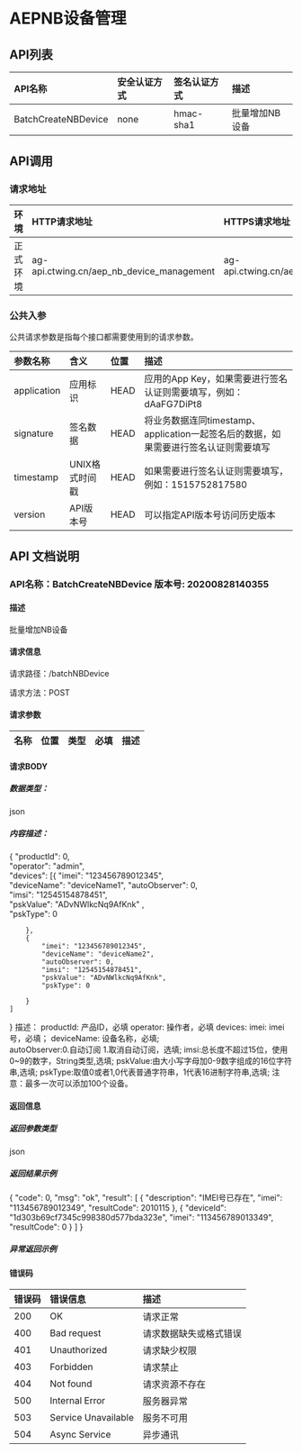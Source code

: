 # AEPNB设备管理
## API列表
|API名称 | 安全认证方式 | 签名认证方式 | 描述 |
|:-------|:------|:--------|:--------|
|BatchCreateNBDevice|none|hmac-sha1|批量增加NB设备|

## API调用
### 请求地址

|环境 | HTTP请求地址  | HTTPS请求地址 |
|:-------|:------|:--------|
|正式环境|ag-api.ctwing.cn/aep_nb_device_management|ag-api.ctwing.cn/aep_nb_device_management|

### 公共入参

公共请求参数是指每个接口都需要使用到的请求参数。

|参数名称 | 含义  | 位置 | 描述|
|:-------|:------|:--------|:--------|
|application|应用标识|HEAD|应用的App Key，如果需要进行签名认证则需要填写，例如：dAaFG7DiPt8|
|signature|签名数据|HEAD|将业务数据连同timestamp、application一起签名后的数据，如果需要进行签名认证则需要填写|
|timestamp|UNIX格式时间戳|HEAD|如果需要进行签名认证则需要填写，例如：1515752817580|
|version|API版本号|HEAD|可以指定API版本号访问历史版本|

## API 文档说明
### API名称：BatchCreateNBDevice   版本号: 20200828140355

#### 描述

批量增加NB设备

#### 请求信息

请求路径：/batchNBDevice

请求方法：POST

#### 请求参数

|名称 | 位置| 类型| 必填| 描述|
|:-------|:------|:--------|:--------|:--------|

#### 请求BODY

##### 数据类型：
json

##### 内容描述：
{
	"productId": 0,   
	"operator": "admin",  
	"devices": [{
			"imei": "123456789012345",  
			"deviceName": "deviceName1", 
			"autoObserver": 0,  
			"imsi": "12545154878451",   
			"pskValue": "ADvNWlkcNq9AfKnk" ,  
			"pskType": 0 

		},
		{
			"imei": "123456789012345",
			"deviceName": "deviceName2",
			"autoObserver": 0,
			"imsi": "12545154878451",
			"pskValue": "ADvNWlkcNq9AfKnk",
			"pskType": 0  

		}
	]
}
描述：
productId: 产品ID，必填
operator: 操作者，必填
devices: 
      imei: imei号，必填；
      deviceName: 设备名称，必填;      	  
      autoObserver:0.自动订阅 1.取消自动订阅，选填;
      imsi:总长度不超过15位，使用0~9的数字，String类型,选填;
      pskValue:由大小写字母加0-9数字组成的16位字符串,选填;
      pskType:取值0或者1,0代表普通字符串，1代表16进制字符串,选填;
注意：最多一次可以添加100个设备。

#### 返回信息

##### 返回参数类型
json

##### 返回结果示例
{
    "code": 0,
    "msg": "ok",
    "result": [
        {
            "description": "IMEI号已存在",
            "imei": "113456789012349",
            "resultCode": 2010115
        },
        {
            "deviceId": "1d303b69cf7345c998380d577bda323e",
            "imei": "113456789013349",
            "resultCode": 0
        }
    ]
}

##### 异常返回示例


#### 错误码

|错误码 | 错误信息| 描述|
|:-------|:------|:--------|
|200|OK|请求正常|
|400|Bad request|请求数据缺失或格式错误|
|401|Unauthorized|请求缺少权限|
|403|Forbidden|请求禁止|
|404|Not found|请求资源不存在|
|500|Internal Error|服务器异常|
|503|Service Unavailable|服务不可用|
|504|Async Service|异步通讯|

